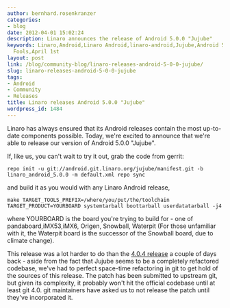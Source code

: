 ```yaml
---
author: bernhard.rosenkranzer
categories:
- blog
date: 2012-04-01 15:02:24
description: Linaro announces the release of Android 5.0.0 "Jujube"
keywords: Linaro,Android,Linaro Android,linaro-android,Jujube,Android 5.0.0,April
  Fools,April 1st
layout: post
link: /blog/community-blog/linaro-releases-android-5-0-0-jujube/
slug: linaro-releases-android-5-0-0-jujube
tags:
- Android
- Community
- Releases
title: Linaro releases Android 5.0.0 "Jujube"
wordpress_id: 1484
---
```


Linaro has always ensured that its Android releases contain the most up-to-date components possible. Today, we're excited to announce that we're able to release our version of Android 5.0.0 "Jujube".

If, like us, you can't wait to try it out, grab the code from gerrit:

`repo init -u git://android.git.linaro.org/jujube/manifest.git -b linaro_android_5.0.0 -m default.xml
repo sync`

and build it as you would with any Linaro Android release,

`make TARGET_TOOLS_PREFIX=/where/you/put/the/toolchain TARGET_PRODUCT=YOURBOARD systemtarball boottarball userdatatarball -j4`

where YOURBOARD is the board you're trying to build for - one of pandaboard,iMX53,iMX6, Origen, Snowball, Waterpit (For those unfamiliar with it, the Waterpit board is the successor of the Snowball board, due to climate change).

This release was a lot harder to do than the [4.0.4 release](/blog/linaro-android-updated-to-4-0-4/) a couple of days back - aside from the fact that Jujube seems to be a completely refactored codebase, we've had to perfect space-time refactoring in git to get hold of the sources of this release. The patch has been submitted to upstream git, but given its complexity, it probably won't hit the official codebase until at least git 4.0. git maintainers have asked us to not release the patch until they've incorporated it.